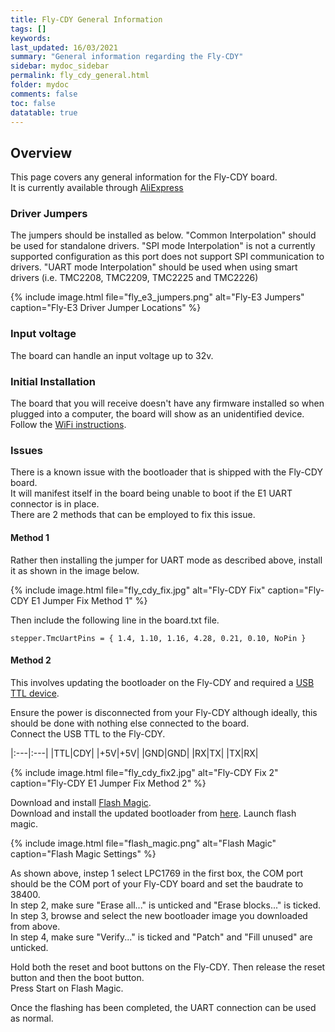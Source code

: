 ```yaml
---
title: Fly-CDY General Information
tags: []
keywords: 
last_updated: 16/03/2021
summary: "General information regarding the Fly-CDY"
sidebar: mydoc_sidebar
permalink: fly_cdy_general.html
folder: mydoc
comments: false
toc: false
datatable: true
---
```


## Overview

This page covers any general information for the Fly-CDY board.  
It is currently available through [AliExpress](https://s.click.aliexpress.com/e/_DkhTu5T)

### Driver Jumpers

The jumpers should be installed as below. "Common Interpolation" should be used for standalone drivers. "SPI mode Interpolation" is not a currently supported configuration as this port does not support SPI communication to drivers. "UART mode Interpolation" should be used when using smart drivers (i.e. TMC2208, TMC2209, TMC2225 and TMC2226)

{% include image.html file="fly_e3_jumpers.png" alt="Fly-E3 Jumpers" caption="Fly-E3 Driver Jumper Locations" %}

### Input voltage

The board can handle an input voltage up to 32v.

### Initial Installation

The board that you will receive doesn't have any firmware installed so when plugged into a computer, the board will show as an unidentified device.
Follow the [WiFi instructions](fly_cdy_connected_wifi.html).

### Issues

There is a known issue with the bootloader that is shipped with the Fly-CDY board.  
It will manifest itself in the board being unable to boot if the E1 UART connector is in place.  
There are 2 methods that can be employed to fix this issue.  

#### Method 1

Rather then installing the jumper for UART mode as described above, install it as shown in the image below.  

{% include image.html file="fly_cdy_fix.jpg" alt="Fly-CDY Fix" caption="Fly-CDY E1 Jumper Fix Method 1" %}

Then include the following line in the board.txt file.  

```text
stepper.TmcUartPins = { 1.4, 1.10, 1.16, 4.28, 0.21, 0.10, NoPin }
```  

#### Method 2

This involves updating the bootloader on the Fly-CDY and required a [USB TTL device](https://www.amazon.co.uk/dp/B00AFRXKFU/ref=cm_sw_em_r_mt_dp_2D8VTXSMW5DWXBT7F9GN).  

Ensure the power is disconnected from your Fly-CDY although ideally, this should be done with nothing else connected to the board.  
Connect the USB TTL to the Fly-CDY.  

<div class="datatable-begin"></div>

|:---|:---|
|TTL|CDY|
|+5V|+5V|
|GND|GND|
|RX|TX|
|TX|RX|

<div class="datatable-end"></div>

{% include image.html file="fly_cdy_fix2.jpg" alt="Fly-CDY Fix 2" caption="Fly-CDY E1 Jumper Fix Method 2" %}

Download and install [Flash Magic](https://www.flashmagictool.com/download.html&d=10.90/FlashMagic.exe).  
Download and install the updated bootloader from [here](https://github.com/FLYmaker/FLY-CDY/blob/master/Bootloader/CDY_bootloader.hex).
Launch flash magic.  

{% include image.html file="flash_magic.png" alt="Flash Magic" caption="Flash Magic Settings" %}

As shown above, instep 1 select LPC1769 in the first box, the COM port should be the COM port of your Fly-CDY board and set the baudrate to 38400.  
In step 2, make sure "Erase all..." is unticked and "Erase blocks..." is ticked.  
In step 3, browse and select the new bootloader image you downloaded from above.  
In step 4, make sure "Verify..." is ticked and "Patch" and "Fill unused" are unticked.  

Hold both the reset and boot buttons on the Fly-CDY. Then release the reset button and then the boot button.  
Press Start on Flash Magic.  

Once the flashing has been completed, the UART connection can be used as normal.
